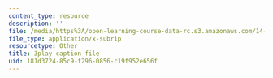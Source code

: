 ```yaml
---
content_type: resource
description: ''
file: /media/https%3A/open-learning-course-data-rc.s3.amazonaws.com/14-01-principles-of-microeconomics-fall-2018/181d372485c9f2960856c19f952e656f_BF1ZtGIjTik.srt
file_type: application/x-subrip
resourcetype: Other
title: 3play caption file
uid: 181d3724-85c9-f296-0856-c19f952e656f
---
```

